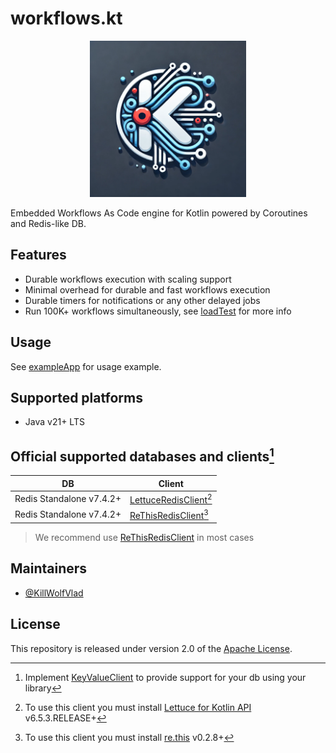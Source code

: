 # workflows.kt

<p align="center">
  <img src="./brand/logo.webp" width="250"/>
  <br>
</p>

Embedded Workflows As Code engine for Kotlin powered by Coroutines and Redis-like DB.

## Features

- Durable workflows execution with scaling support
- Minimal overhead for durable and fast workflows execution
- Durable timers for notifications or any other delayed jobs
- Run 100K+ workflows simultaneously, see [loadTest](./loadTest) for more info

## Usage

See [exampleApp](./exampleApp) for usage example.

## Supported platforms

- Java v21+ LTS

## Official supported databases and clients[^1]

| DB                       | Client                                       |
| ------------------------ | -------------------------------------------- |
| Redis Standalone v7.4.2+ | [LettuceRedisClient][LettuceRedisClient][^2] |
| Redis Standalone v7.4.2+ | [ReThisRedisClient][ReThisRedisClient][^3]   |

> We recommend use [ReThisRedisClient][ReThisRedisClient] in most cases

## Maintainers

- [@KillWolfVlad](https://github.com/KillWolfVlad)

## License

This repository is released under version 2.0 of the
[Apache License](https://www.apache.org/licenses/LICENSE-2.0).

[KeyValueClient]: ./src/main/kotlin/ru/killwolfvlad/workflows/core/interfaces/KeyValueClient.kt
[LettuceRedisClient]: ./src/main/kotlin/ru/killwolfvlad/workflows/clients/LettuceRedisClient.kt
[ReThisRedisClient]: ./src/main/kotlin/ru/killwolfvlad/workflows/clients/ReThisRedisClient.kt

[^1]: Implement [KeyValueClient][KeyValueClient] to provide support for your db using your library
[^2]: To use this client you must install [Lettuce for Kotlin API](https://redis.github.io/lettuce/user-guide/kotlin-api/) v6.5.3.RELEASE+
[^3]: To use this client you must install [re.this](https://github.com/vendelieu/re.this) v0.2.8+
